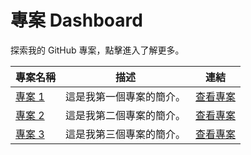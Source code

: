 # 專案 Dashboard

探索我的 GitHub 專案，點擊進入了解更多。

| 專案名稱                                    | 描述                            | 連結 |
| ------------------------------------------- | -------------------------------- | ---- |
| [專案 1](https://github.com/your-username/project-1) | 這是我第一個專案的簡介。           | [查看專案](https://github.com/your-username/project-1) |
| [專案 2](https://github.com/your-username/project-2) | 這是我第二個專案的簡介。           | [查看專案](https://github.com/your-username/project-2) |
| [專案 3](https://github.com/your-username/project-3) | 這是我第三個專案的簡介。           | [查看專案](https://github.com/your-username/project-3) |



